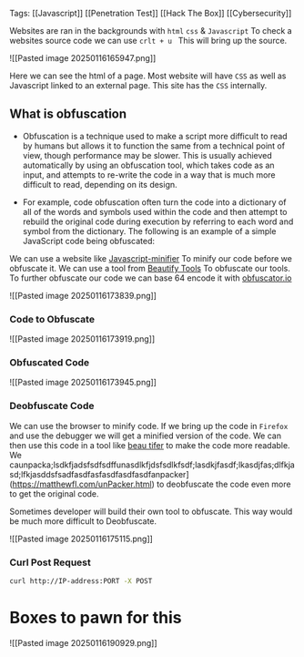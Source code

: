 Tags: [[Javascript]] [[Penetration Test]] [[Hack The Box]] [[Cybersecurity]]

Websites are ran in the backgrounds with `html` `css` & `Javascript`  To check a websites source code we can use `crlt + u ` This will bring up the source. 

![[Pasted image 20250116165947.png]]

Here we can see the html of a page. Most website will have `CSS` as well as Javascript linked to an external page. This site has the `CSS` internally. 

## What is obfuscation

- Obfuscation is a technique used to make a script more difficult to read by humans but allows it to function the same from a technical point of view, though performance may be slower. This is usually achieved automatically by using an obfuscation tool, which takes code as an input, and attempts to re-write the code in a way that is much more difficult to read, depending on its design.

- For example, code obfuscation often turn the code into a dictionary of all of the words and symbols used within the code and then attempt to rebuild the original code during execution by referring to each word and symbol from the dictionary. The following is an example of a simple JavaScript code being obfuscated:

We can use a website like [Javascript-minifier](https://www.toptal.com/developers/javascript-minifier) To minify our code before we obfuscate it.  We can use a tool from [Beautify Tools](https://beautifytools.com/javascript-obfuscator.php) To obfuscate our tools. To further obfuscate our code we can base 64 encode it with [obfuscator.io](https://obfuscator.io/#code)

![[Pasted image 20250116173839.png]]

### Code to Obfuscate

![[Pasted image 20250116173919.png]]

### Obfuscated Code

![[Pasted image 20250116173945.png]]

### Deobfuscate Code

We can use the browser to minify code. If we bring up the code in `Firefox` and use the debugger we will get a minified version of the code. We can then use this code in a tool like [beau
tifer](https://beautifier.io/) to make the code more readable. We caunpacka;lsdkfjadsfsdfsdffunasdlkfjdsfsdlkfsdf;lasdkjfasdf;lkasdjfas;dlfkjasd;lfkjasddsfsadfasdfasfasdfasdfasdfanpacker](https://matthewfl.com/unPacker.html) to deobfuscate the code even more to get the original code. 

Sometimes developer will build their own tool to obfuscate. This way would be much more difficult to Deobfuscate.

![[Pasted image 20250116175115.png]]

### Curl Post Request

```bash
curl http://IP-address:PORT -X POST
```


# Boxes to pawn for this 

![[Pasted image 20250116190929.png]]
